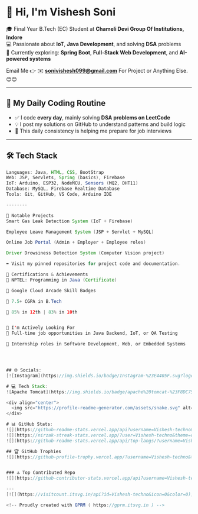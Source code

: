 # 👋 Hi, I'm Vishesh Soni

🎓 Final Year B.Tech (EC) Student at **Chameli Devi Group Of Institutions, Indore**  
💻 Passionate about **IoT**, **Java Development**, and solving **DSA** problems  
🌱 Currently exploring: **Spring Boot**, **Full-Stack Web Development**, and **AI-powered systems**

Email Me 👉 ✉️ **sonivishesh099@gmail.com** For Project or Anything Else. 😊😊

---

## 🚀 My Daily Coding Routine

- ✅ I code **every day**, mainly solving **DSA problems on LeetCode**
- 💡 I post my solutions on GitHub to understand patterns and build logic
- 🔁 This daily consistency is helping me prepare for job interviews

---

## 🛠️ Tech Stack

```java
Languages: Java, HTML, CSS, BootStrap  
Web: JSP, Servlets, Spring (basics), Firebase 
IoT: Arduino, ESP32, NodeMCU, Sensors (MQ2, DHT11)  
Database: MySQL, Firebase Realtime Database  
Tools: Git, GitHub, VS Code, Arduino IDE

--------

📂 Notable Projects
Smart Gas Leak Detection System (IoT + Firebase)

Employee Leave Management System (JSP + Servlet + MySQL)

Online Job Portal (Admin + Employer + Employee roles)

Driver Drowsiness Detection System (Computer Vision project)

➡️ Visit my pinned repositories for project code and documentation.

📜 Certifications & Achievements
🏅 NPTEL: Programming in Java (Certificate)

🎯 Google Cloud Arcade Skill Badges

🧠 7.5+ CGPA in B.Tech

💯 85% in 12th | 83% in 10th


💼 I'm Actively Looking For
🎯 Full-time job opportunities in Java Backend, IoT, or QA Testing

🤝 Internship roles in Software Development, Web, or Embedded Systems




## 🌐 Socials:
[![Instagram](https://img.shields.io/badge/Instagram-%23E4405F.svg?logo=Instagram&logoColor=white)](https://instagram.com/Vishesh_Saraf_Soni) [![LinkedIn](https://img.shields.io/badge/LinkedIn-%230077B5.svg?logo=linkedin&logoColor=white)](https://linkedin.com/in/https://www.linkedin.com/in/vishesh-soni-254122254/) [![X](https://img.shields.io/badge/X-black.svg?logo=X&logoColor=white)](https://x.com/https://x.com/saraf_vishu) 

# 💻 Tech Stack:
![Apache Tomcat](https://img.shields.io/badge/apache%20tomcat-%23F8DC75.svg?style=for-the-badge&logo=apache-tomcat&logoColor=black) ![MySQL](https://img.shields.io/badge/mysql-4479A1.svg?style=for-the-badge&logo=mysql&logoColor=white) ![Arduino](https://img.shields.io/badge/-Arduino-00979D?style=for-the-badge&logo=Arduino&logoColor=white) ![Java](https://img.shields.io/badge/java-%23ED8B00.svg?style=for-the-badge&logo=openjdk&logoColor=white) ![Firebase](https://img.shields.io/badge/firebase-%23039BE5.svg?style=for-the-badge&logo=firebase) ![Spring](https://img.shields.io/badge/spring-%236DB33F.svg?style=for-the-badge&logo=spring&logoColor=white)

<div align="center">
  <img src="https://profile-readme-generator.com/assets/snake.svg" alt="Snake animation" />
</div>

# 📊 GitHub Stats:
![](https://github-readme-stats.vercel.app/api?username=Vishesh-techno&theme=dark&hide_border=false&include_all_commits=true&count_private=true)<br/>
![](https://nirzak-streak-stats.vercel.app/?user=Vishesh-techno&theme=dark&hide_border=false)<br/>
![](https://github-readme-stats.vercel.app/api/top-langs/?username=Vishesh-techno&theme=dark&hide_border=false&include_all_commits=true&count_private=true&layout=compact)

## 🏆 GitHub Trophies
![](https://github-profile-trophy.vercel.app/?username=Vishesh-techno&theme=radical&no-frame=false&no-bg=false&margin-w=4)


### 🔝 Top Contributed Repo
![](https://github-contributor-stats.vercel.app/api?username=Vishesh-techno&limit=5&theme=dark&combine_all_yearly_contributions=true)

---
[![](https://visitcount.itsvg.in/api?id=Vishesh-techno&icon=0&color=0)](https://visitcount.itsvg.in)

<!-- Proudly created with GPRM ( https://gprm.itsvg.in ) -->

